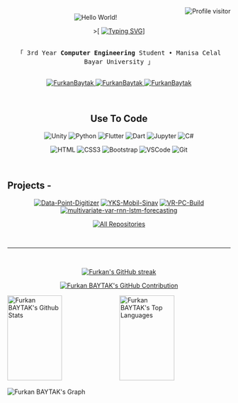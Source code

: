 <!-- Welcome  -->
<div>

<a href="https://komarev.com/ghpvc/?username=FurkanBaytak">
  <img align="right" src="https://komarev.com/ghpvc/?username=FurkanBaytak&label=Visitors&color=0e75b6&style=flat" alt="Profile visitor" />
</a>

</div>

<div align="center">

  ![Hello World!](https://typograssy.deno.dev/api?text=Hello%20world!&l0=1d2430&l1=850505&l2=710941&l3=67093b&l4=420526&bg=0d1117&frame=0d1117&speed=10&comment=)

</div>

<!-- Intro  -->
<div align="center">

&gt;[
[![Typing SVG](https://readme-typing-svg.demolab.com?font=Fira+Code&pause=1000&color=F7F7F7&center=true&vCenter=true&random=false&width=435&height=20&lines=Hey+There+!+I'm+Furkan+BAYTAK)](https://github.com/FurkanBaytak)]
</div>

<p align="center"> 
  <samp>
    <br>
    「 3rd Year <b>Computer Engineering</b> Student • Manisa Celal Bayar University 」
    <br>
    <br>
  </samp>
</p>

<p align="center">
 <a href="https://www.linkedin.com/in/baytakfurkan/" target="_blank">
  <img src="https://img.shields.io/badge/LinkedIn-0077B5?style=for-the-badge&logo=linkedin&logoColor=white" alt="FurkanBaytak"/>
 </a>
  <a href="https://github.com/FurkanBaytak" target="_blank">
  <img src="https://img.shields.io/badge/GitHub-181717?style=for-the-badge&logo=github&logoColor=white" alt="FurkanBaytak" />
</a>
 <a href="https://www.instagram.com/baytak.png/" target="_blank">
  <img src="https://img.shields.io/badge/Instagram-fe4164?style=for-the-badge&logo=instagram&logoColor=white" alt="FurkanBaytak" />
 </a> 
</p>

<br />

## <div align="center">Use To Code</div>

<div align="center">

![Unity](https://img.shields.io/badge/Unity-100000?style=for-the-badge&logo=unity&logoColor=white)
![Python](https://img.shields.io/badge/Python-3776AB?style=for-the-badge&logo=python&logoColor=white)
![Flutter](https://img.shields.io/badge/Flutter-02569B?style=for-the-badge&logo=flutter&logoColor=white)
![Dart](https://img.shields.io/badge/Dart-0175C2?style=for-the-badge&logo=dart&logoColor=white)
![Jupyter](https://img.shields.io/badge/Jupyter-F37626?style=for-the-badge&logo=Jupyter&logoColor=white)
![C#](https://img.shields.io/badge/C%23-239120?style=for-the-badge&logo=c-sharp&logoColor=white)

</div>

<div align="center">

![HTML](https://img.shields.io/badge/HTML5-E34F26?style=for-the-badge&logo=html5&logoColor=white)
![CSS3](https://img.shields.io/badge/CSS3-1572B6?style=for-the-badge&logo=css3&logoColor=white)
![Bootstrap](https://img.shields.io/badge/Bootstrap-563D7C?style=for-the-badge&logo=bootstrap&logoColor=white)
![VSCode](https://img.shields.io/badge/Visual_Studio-0078d7?style=for-the-badge&logo=visual%20studio&logoColor=white)
![Git](https://img.shields.io/badge/Git-F05032?style=for-the-badge&logo=git&logoColor=white)

</div>

<br/>

## Projects -
<div align="center">
  
[![Data-Point-Digitizer](https://github-readme-stats.vercel.app/api/pin/?username=FurkanBaytak&repo=Data-Point-Digitizer&border_color=7F3FBF&bg_color=0D1117&title_color=C9D1D9&text_color=8B949E&icon_color=7F3FBF)](https://github.com/FurkanBaytak/Data-Point-Digitizer)
[![YKS-Mobil-Sinav](https://github-readme-stats.vercel.app/api/pin/?username=FurkanBaytak&repo=YKS-Mobil-Sinav&border_color=7F3FBF&bg_color=0D1117&title_color=C9D1D9&text_color=8B949E&icon_color=7F3FBF)](https://github.com/FurkanBaytak/YKS-Mobil-Sinav)
[![VR-PC-Build](https://github-readme-stats.vercel.app/api/pin/?username=FurkanBaytak&repo=VR-PC-Build&border_color=7F3FBF&bg_color=0D1117&title_color=C9D1D9&text_color=8B949E&icon_color=7F3FBF)](https://github.com/FurkanBaytak/VR-PC-Build)
[![multivariate-var-rnn-lstm-forecasting](https://github-readme-stats.vercel.app/api/pin/?username=FurkanBaytak&repo=multivariate-var-rnn-lstm-forecasting&border_color=7F3FBF&bg_color=0D1117&title_color=C9D1D9&text_color=8B949E&icon_color=7F3FBF)](https://github.com/FurkanBaytak/multivariate-var-rnn-lstm-forecasting)

</div>

<p align="center">
  <a href="https://github.com/FurkanBaytak?tab=repositories" target="_blank">
    <img alt="All Repositories" title="All Repositories" src="https://img.shields.io/badge/All%20Repositories-181717?style=for-the-badge&logo=github&logoColor=white"/>
  </a>
</p>


<br/>
<hr/>
<br/>

<p align="center">
  <a href="https://github.com/FurkanBaytak">
    <img src="https://github-readme-streak-stats.herokuapp.com/?user=FurkanBaytak&theme=radical&border=7F3FBF&background=0D1117" alt="Furkan's GitHub streak"/>
  </a>
</p>

<p align="center">
  <a href="https://github.com/FurkanBaytak">
    <img src="https://github-profile-summary-cards.vercel.app/api/cards/profile-details?username=FurkanBaytak&theme=radical" alt="Furkan BAYTAK's GitHub Contribution"/>
  </a>
</p>

<a> 
    <a href="https://github.com/FurkanBaytak"><img alt="Furkan BAYTAK's Github Stats" src="https://denvercoder1-github-readme-stats.vercel.app/api?username=FurkanBaytak&show_icons=true&count_private=true&theme=react&border_color=7F3FBF&bg_color=0D1117&title_color=F85D7F&icon_color=F8D866" height="192px" width="49.5%"/></a>
  <a href="https://github.com/FurkanBaytak"><img alt="Furkan BAYTAK's Top Languages" src="https://denvercoder1-github-readme-stats.vercel.app/api/top-langs/?username=FurkanBaytak&langs_count=8&layout=compact&theme=react&border_color=7F3FBF&bg_color=0D1117&title_color=F85D7F&icon_color=F8D866" height="192px" width="49.5%"/></a>
  <br/>
</a>


![Furkan BAYTAK's Graph](https://github-readme-activity-graph.vercel.app/graph?username=FurkanBaytak&custom_title=Furkan%20BAYTAK's%20GitHub%20Activity%20Graph&bg_color=0D1117&color=7F3FBF&line=7F3FBF&point=7F3FBF&area_color=FFFFFF&title_color=FFFFFF&area=true)
